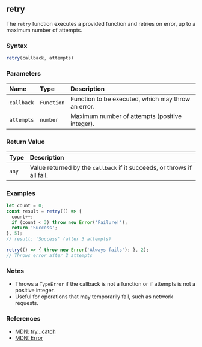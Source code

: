 ## retry

The `retry` function executes a provided function and retries on error, up to a maximum number of attempts.

### Syntax

```typescript
retry(callback, attempts)
```

### Parameters

| Name        | Type       | Description                                         |
| :---------- | :--------- | :--------------------------------------------------|
| `callback`  | `Function` | Function to be executed, which may throw an error.  |
| `attempts`  | `number`   | Maximum number of attempts (positive integer).      |

### Return Value

| Type   | Description                                                                 |
| :----- | :--------------------------------------------------------------------------|
| `any`  | Value returned by the `callback` if it succeeds, or throws if all fail.     |

### Examples

```typescript
let count = 0;
const result = retry(() => {
  count++;
  if (count < 3) throw new Error('Failure!');
  return 'Success';
}, 5);
// result: 'Success' (after 3 attempts)

retry(() => { throw new Error('Always fails'); }, 2);
// Throws error after 2 attempts
```

### Notes

- Throws a `TypeError` if the callback is not a function or if attempts is not a positive integer.
- Useful for operations that may temporarily fail, such as network requests.

### References
- [MDN: try...catch](https://developer.mozilla.org/pt-BR/docs/Web/JavaScript/Reference/Statements/try...catch)
- [MDN: Error](https://developer.mozilla.org/pt-BR/docs/Web/JavaScript/Reference/Global_Objects/Error)